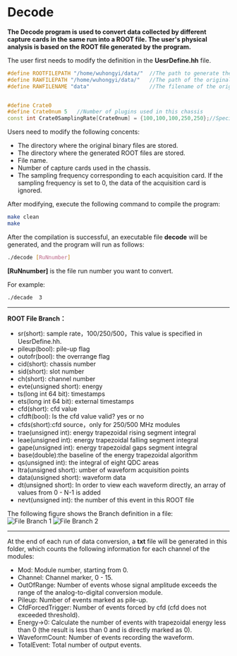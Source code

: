 <!-- Decode.md --- 
;; 
;; Description: 
;; Author: Hongyi Wu(吴鸿毅)
;; Email: wuhongyi@qq.com 
;; Created: 日 5月 13 20:23:14 2018 (+0800)
;; Last-Updated: 一 11月  5 15:58:55 2018 (+0800)
;;           By: Hongyi Wu(吴鸿毅)
;;     Update #: 12
;; URL: http://wuhongyi.cn -->

# Decode

**The Decode program is used to convert data collected by different capture cards in the same run into a ROOT file. The user's physical analysis is based on the ROOT file generated by the program.**


The user first needs to modify the definition in the **UesrDefine.hh** file.  


```cpp
#define ROOTFILEPATH "/home/wuhongyi/data/"  //The path to generate the ROOT file
#define RAWFILEPATH "/home/wuhongyi/data/"   //The path of the original binary
#define RAWFILENAME "data"                   //The filename of the original binary


#define Crate0
#define Crate0num 5   //Number of plugins used in this chassis
const int Crate0SamplingRate[Crate0num] = {100,100,100,250,250};//Specify the sampling rate for each plugin separately, 100/250/500 three sampling rates, 0 means skipping the plugin.
```

Users need to modify the following concents:
   -  The directory where the original binary files are stored.
   -  The directory where the generated ROOT files are stored.
   - File name.
   - Number of capture cards used in the chassis.
   - The sampling frequency corresponding to each acquisition card. If the sampling frequency is set to 0, the data of the acquisition card is ignored.


After modifying, execute the following command to compile the program:  

```bash
make clean
make
```

After the compilation is successful, an executable file **decode** will be generated, and the program will run as follows:  


```bash
./decode [RuNnumber]
```

**[RuNnumber]** is the file run number you want to convert.  


For example: 
```bash
./decade  3
```

----

**ROOT File Branch：**

- sr(short): sample rate，100/250/500，This value is specified in UesrDefine.hh.
- pileup(bool): pile-up flag
- outofr(bool): the overrange flag
- cid(short): chassis number
- sid(short): slot number
- ch(short): channel number
- evte(unsigned short): energy
- ts(long int 64 bit): timestamps
- ets(long int 64 bit): external timestamps
- cfd(short): cfd value
- cfdft(bool): Is the cfd value valid? yes or no
- cfds(short):cfd source，only for 250/500 MHz modules
- trae(unsigned int): energy trapezoidal rising segment integral 
- leae(unsigned int): energy trapezoidal falling segment integral 
- gape(unsigned int): energy trapezoidal gaps segment integral 
- base(double):the baseline of the energy trapezoidal algorithm
- qs(unsigned int): the integral of eight QDC areas
- ltra(unsigned short): umber of waveform acquisition points
- data(unsigned short): waveform data
- dt(unsigned short): In order to view each waveform directly, an array of values from 0 - N-1 is added 
- nevt(unsigned int): the number of this event in this ROOT file 

The following figure shows the Branch definition in a file:  
![File Branch 1](/img/ROOTFILEBRANCH_1.png)
![File Branch 2](/img/ROOTFILEBRANCH_2.png)



----

At the end of each run of data conversion, a **txt** file will be generated in this folder, which counts the following information for each channel of the modules:
- Mod: Module number, starting from 0.
- Channel: Channel marker, 0 - 15.
- OutOfRange: Number of events whose signal amplitude exceeds the range of the analog-to-digital conversion module.
- Pileup: Number of events marked as pile-up.
- CfdForcedTrigger: Number of events forced by cfd (cfd does not exceeded threshold).
- Energy->0: Calculate the number of events with trapezoidal energy less than 0 (the result is less than 0 and is directly marked as 0).
- WaveformCount: Number of events recording the waveform.
- TotalEvent: Total number of output events.



<!-- Decode.md ends here -->
